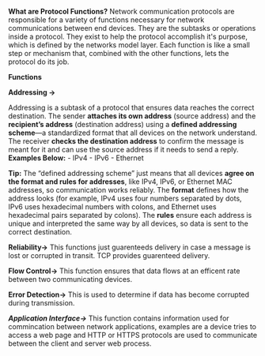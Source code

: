 **What are Protocol Functions?**
Network communication protocols are responsible for a variety of functions necessary for network communications between end devices. They are the subtasks or operations inside a protocol. They exist to help the protocol accomplish it's purpose, which is defined by the networks model layer. Each function is like a small step or mechanism that, combined with the other functions, lets the protocol do its job.


**Functions**


**Addressing ->** 

Addressing is a subtask of a protocol that ensures data reaches the correct destination. The sender **attaches its own address** (source address) and the **recipient’s address** (destination address) using a **defined addressing scheme**—a standardized format that all devices on the network understand. The receiver **checks the destination address** to confirm the message is meant for it and can use the source address if it needs to send a reply. **Examples Below:**
	- IPv4
	- IPv6
	- Ethernet

**Tip:** The “defined addressing scheme” just means that all devices **agree on the format and rules for addresses**, like IPv4, IPv6, or Ethernet MAC addresses, so communication works reliably. The **format** defines how the address looks (for example, IPv4 uses four numbers separated by dots, IPv6 uses hexadecimal numbers with colons, and Ethernet uses hexadecimal pairs separated by colons). The **rules** ensure each address is unique and interpreted the same way by all devices, so data is sent to the correct destination.

**Reliability->** This functions just guarenteeds delivery in case a message is lost or corrupted in transit. TCP provides guarenteed delivery.

**Flow Control->** This function ensures that data flows at an efficent rate between two communicating devices. 

**Error Detection->** This is used to determine if data has become corrupted during transmission. 

***Application Interface->*** This function contains information used for commincation between network applications, examples are a device tries to access a web page and HTTP or HTTPS protocols are used to communicate between the client and server web process.